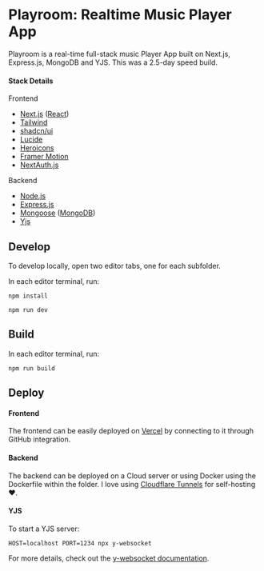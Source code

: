 # Playroom: Realtime Music Player App

 Playroom is a real-time full-stack music Player App built on Next.js, Express.js, MongoDB and YJS. This was a 2.5-day speed build.

#### Stack Details

Frontend

- [Next.js](https://nextjs.org/) ([React](https://react.dev/))
- [Tailwind](https://tailwindcss.com/)
- [shadcn/ui](https://ui.shadcn.com/)
- [Lucide](https://lucide.dev/)
- [Heroicons](https://heroicons.com/)
- [Framer Motion](https://www.framer.com/motion/)
- [NextAuth.js](https://next-auth.js.org/)

Backend

- [Node.js](https://nodejs.org/en)
- [Express.js](https://expressjs.com/)
- [Mongoose](https://mongoosejs.com/) ([MongoDB](https://www.mongodb.com/))
- [Yjs](https://docs.yjs.dev/)

## Develop

To develop locally, open two editor tabs, one for each subfolder.

In each editor terminal, run:

```
npm install

npm run dev
```

## Build

In each editor terminal, run:

```
npm run build
```

## Deploy

#### Frontend

The frontend can be easily deployed on [Vercel](https://vercel.com/) by connecting to it through GitHub integration.

#### Backend

The backend can be deployed on a Cloud server or using Docker using the Dockerfile within the folder. I love using [Cloudflare Tunnels](https://www.cloudflare.com/en-gb/products/tunnel/) for self-hosting ❤️.

#### YJS

To start a YJS server:

```
HOST=localhost PORT=1234 npx y-websocket
```

For more details, check out the [y-websocket documentation](https://github.com/yjs/y-websocket).
